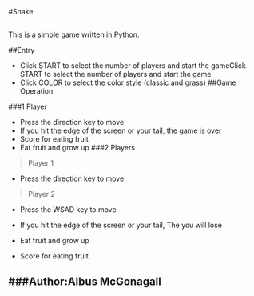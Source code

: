 #Snake
##

This is a simple game written in Python.

##Entry

- Click START to select the number of players and start the gameClick START to select the number of players and start the game
- Click COLOR to select the color style (classic and grass)
##Game Operation

###1 Player
- Press the direction key to move
- If you hit the edge of the screen or your tail, the game is over
- Score for eating fruit
- Eat fruit and grow up
###2 Players
> Player 1
- Press the direction key to move

> Player 2
- Press the WSAD key to move

- If you hit the edge of the screen or your tail, The you will lose
- Eat fruit and grow up
- Score for eating fruit
##
###Author:Albus McGonagall
---